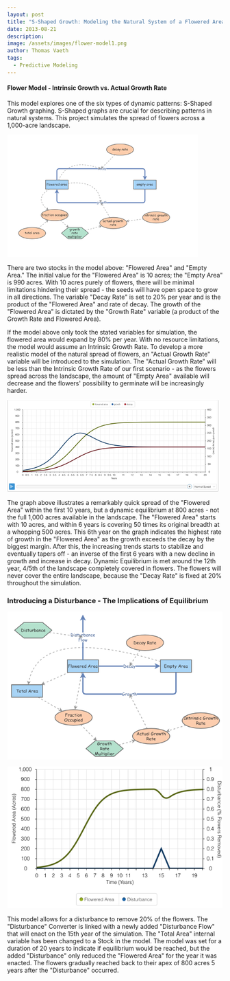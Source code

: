 ```yaml
---
layout: post
title: "S-Shaped Growth: Modeling the Natural System of a Flowered Area"
date: 2013-08-21
description: 
image: /assets/images/flower-model1.png
author: Thomas Vaeth
tags: 
  - Predictive Modeling
---
```


#### Flower Model - Intrinsic Growth vs. Actual Growth Rate

This model explores one of the six types of dynamic patterns: S-Shaped Growth graphing. S-Shaped graphs are crucial for describing patterns in natural systems. This project simulates the spread of flowers across a 1,000-acre landscape.

![Map GIS](/assets/images/flower-model1.png)

There are two stocks in the model above: "Flowered Area" and "Empty Area." The initial value for the "Flowered Area" is 10 acres; the "Empty Area" is 990 acres. With 10 acres purely of flowers, there will be minimal limitations hindering their spread - the seeds will have open space to grow in all directions. The variable "Decay Rate" is set to 20% per year and is the product of the "Flowered Area" and rate of decay. The growth of the "Flowered Area" is dictated by the "Growth Rate" variable (a product of the Growth Rate and Flowered Area).

If the model above only took the stated variables for simulation, the flowered area would expand by 80% per year. With no resource limitations, the model would assume an Intrinsic Growth Rate. To develop a more realistic model of the natural spread of flowers, an "Actual Growth Rate" variable will be introduced to the simulation. The "Actual Growth Rate" will be less than the Intrinsic Growth Rate of our first scenario - as the flowers spread across the landscape, the amount of "Empty Area" available will decrease and the flowers' possibility to germinate will be increasingly harder.

![Placeholder](/assets/images/flower-model1-graph.png)

The graph above illustrates a remarkably quick spread of the "Flowered Area" within the first 10 years, but a dynamic equilibrium at 800 acres - not the full 1,000 acres available in the landscape. The "Flowered Area" starts with 10 acres, and within 6 years is covering 50 times its original breadth at a whopping 500 acres. This 6th year on the graph indicates the highest rate of growth in the "Flowered Area" as the growth exceeds the decay by the biggest margin. After this, the increasing trends starts to stabilize and eventually tapers off - an inverse of the first 6 years with a new decline in growth and increase in decay. Dynamic Equilibrium is met around the 12th year, 4/5th of the landscape completely covered in flowers. The flowers will never cover the entire landscape, because the "Decay Rate" is fixed at 20% throughout the simulation.

### Introducing a Disturbance - The Implications of Equilibrium

![Placeholder](/assets/images/flower-disturbance.png)

![Map GIS](/assets/images/flower-disturbance-graph.png)

This model allows for a disturbance to remove 20% of the flowers. The "Disturbance" Converter is linked with a newly added "Disturbance Flow" that will enact on the 15th year of the simulation. The "Total Area" internal variable has been changed to a Stock in the model. The model was set for a duration of 20 years to indicate if equilibrium would be reached, but the added "Disturbance" only reduced the "Flowered Area" for the year it was enacted. The flowers gradually reached back to their apex of 800 acres 5 years after the "Disturbance" occurred.
